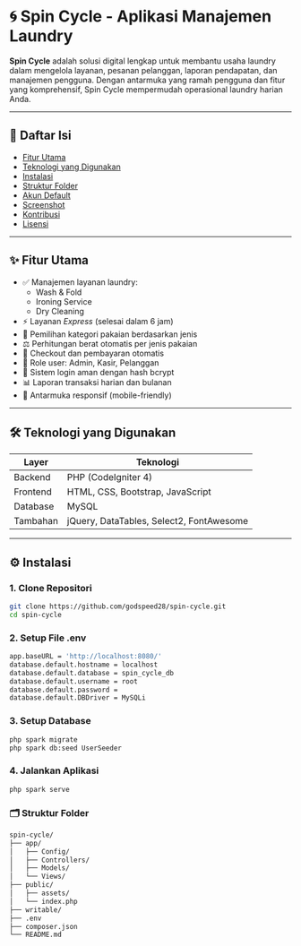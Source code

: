 # 🌀 Spin Cycle - Aplikasi Manajemen Laundry

**Spin Cycle** adalah solusi digital lengkap untuk membantu usaha laundry dalam mengelola layanan, pesanan pelanggan, laporan pendapatan, dan manajemen pengguna. Dengan antarmuka yang ramah pengguna dan fitur yang komprehensif, Spin Cycle mempermudah operasional laundry harian Anda.

---

## 📌 Daftar Isi

- [Fitur Utama](#fitur-utama)
- [Teknologi yang Digunakan](#teknologi-yang-digunakan)
- [Instalasi](#instalasi)
- [Struktur Folder](#struktur-folder)
- [Akun Default](#akun-default)
- [Screenshot](#screenshot)
- [Kontribusi](#kontribusi)
- [Lisensi](#lisensi)

---

## ✨ Fitur Utama

- ✅ Manajemen layanan laundry:
  - Wash & Fold
  - Ironing Service
  - Dry Cleaning
- ⚡ Layanan _Express_ (selesai dalam 6 jam)
- 🧺 Pemilihan kategori pakaian berdasarkan jenis
- ⚖️ Perhitungan berat otomatis per jenis pakaian
- 🧾 Checkout dan pembayaran otomatis
- 👥 Role user: Admin, Kasir, Pelanggan
- 🔐 Sistem login aman dengan hash bcrypt
- 📊 Laporan transaksi harian dan bulanan
- 📱 Antarmuka responsif (mobile-friendly)

---

## 🛠 Teknologi yang Digunakan

| Layer    | Teknologi                                |
| -------- | ---------------------------------------- |
| Backend  | PHP (CodeIgniter 4)                      |
| Frontend | HTML, CSS, Bootstrap, JavaScript         |
| Database | MySQL                                    |
| Tambahan | jQuery, DataTables, Select2, FontAwesome |

---

## ⚙️ Instalasi

### 1. Clone Repositori

```bash
git clone https://github.com/godspeed28/spin-cycle.git
cd spin-cycle
```

### 2. Setup File .env

```bash
app.baseURL = 'http://localhost:8080/'
database.default.hostname = localhost
database.default.database = spin_cycle_db
database.default.username = root
database.default.password =
database.default.DBDriver = MySQLi
```

### 3. Setup Database

```bash
php spark migrate
php spark db:seed UserSeeder
```

### 4. Jalankan Aplikasi

```bash
php spark serve
```

### 🗂 Struktur Folder

```bash
spin-cycle/
├── app/
│   ├── Config/
│   ├── Controllers/
│   ├── Models/
│   └── Views/
├── public/
│   ├── assets/
│   └── index.php
├── writable/
├── .env
├── composer.json
└── README.md
```
